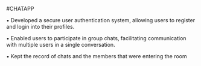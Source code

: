 #CHATAPP

• Developed a secure user authentication system, allowing users to register and login into their profiles.

• Enabled users to participate in group chats, facilitating communication with multiple users in a single conversation.

• Kept the record of chats and the members that were entering the room

